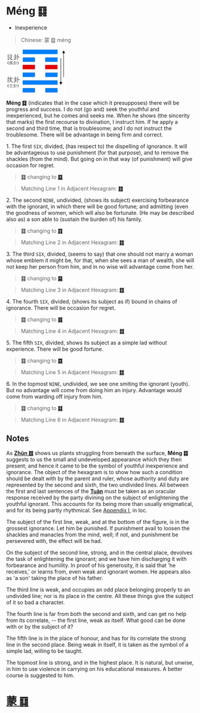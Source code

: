 # Méng ䷃

* Inexperience

> Chinese: 蒙 ䷃ méng

<a id="p-64"></a>

<img src="shapes/04.10.jpg" width="160" alt="蒙">

**Méng ䷃** (indicates that in the case which it presupposes) there will be progress and success. I do not (go and) seek the youthful and inexperienced, but he comes and seeks me. When he shows (the sincerity that marks) the first recourse to divination, I instruct him. If he apply a second and third time, that is troublesome; and I do not instruct the troublesome. There will be advantage in being firm and correct.

<a id="p-65"></a>

1.<a name="4.1"></a> The first `SIX`, divided, (has respect to) the dispelling of ignorance. It will be advantageous to use punishment (for that purpose), and to remove the shackles (from the mind). But going on in that way (of punishment) will give occasion for regret.

> **䷃** changing to [**䷨**](e68d9fsun.md)

> Matching Line 1 in Adjacent Hexagram: [**䷂**](e5b1afzhun.md#3.1)

2.<a name="4.2"></a> The second `NINE`, undivided, (shows its subject) exercising forbearance with the ignorant, in which there will be good fortune; and admitting (even the goodness of women, which will also be fortunate. (He may be described also as) a son able to (sustain the burden of) his family.

> **䷃** changing to [**䷖**](/e589a5bo.md)

> Matching Line 2 in Adjacent Hexagram: [**䷂**](e5b1afzhun.md#3.2)

3.<a name="4.3"></a> The third `SIX`, divided, (seems to say) that one should not marry a woman whose emblem it might be, for that, when she sees a man of wealth, she will not keep her person from him, and in no wise will advantage come from her.

> **䷃** changing to [**䷑**](e89b8agu.md)

> Matching Line 3 in Adjacent Hexagram: [**䷂**](e5b1afzhun.md#3.3)

4.<a name="4.4"></a> The fourth `SIX`, divided, (shows its subject as if) bound in chains of ignorance. There will be occasion for regret.

> **䷃** changing to [**䷿**](e69caae6b58eweiji.md)

> Matching Line 4 in Adjacent Hexagram: [**䷂**](e5b1afzhun.md#3.4)

5.<a name="4.5"></a> The fifth `SIX`, divided, shows its subject as a simple lad without experience. There will be good fortune.

> **䷃** changing to [**䷺**](e6b6a3huan.md)

> Matching Line 5 in Adjacent Hexagram: [**䷂**](e5b1afzhun.md#3.5)

6.<a name="4.6"></a> In the topmost `NINE`, undivided, we see one smiting the ignorant (youth). But no advantage will come from doing him an injury. Advantage would come from warding off injury from him.

<a id="p-66"></a>

> **䷃** changing to [**䷆**](e5b888shi.md)

> Matching Line 6 in Adjacent Hexagram: [**䷂**](e5b1afzhun.md#3.6)

## Notes

As [**Zhūn ䷂**](e5b1afzhun.md) shows us plants struggling from beneath the surface, **Méng ䷃** suggests to us the small and undeveloped appearance which they then present; and hence it came to be the symbol of youthful inexperience and ignorance. The object of the hexagram is to show how such a condition should be dealt with by the parent and ruler, whose authority and duty are represented by the second and sixth, the two undivided lines. All between the first and last sentences of the [**Tuàn**](https://en.wikipedia.org/wiki/Ten_Wings) must be taken as an oracular response received by the party divining on the subject of enlightening the youthful ignorant. This accounts for its being more than usually enigmatical, and for its being partly rhythmical. See [Appendix I](appendix01s1.md), in loc.

The subject of the first line, weak, and at the bottom of the figure, is in the grossest ignorance. Let him be punished. If punishment avail to loosen the shackles and manacles from the mind, well; if not, and punishment be persevered with, the effect will be had.

On the subject of the second line, strong, and in the central place, devolves the task of enlightening the ignorant; and we have him discharging it with forbearance and humility. In proof of his generosity, it is said that 'he receives,' or learns from, even weak and ignorant women. He appears also as 'a son' taking the place of his father.

The third line is weak, and occupies an odd place belonging properly to an undivided line; nor is its place in the centre. All these things give the subject of it so bad a character.

The fourth line is far from both the second and sixth, and can get no help from its correlate, -- the first line, weak as itself. What good can be done with or by the subject of it?

The fifth line is in the place of honour, and has for its correlate the strong line in the second place. Being weak in itself, it is taken as the symbol of a simple lad, willing to be taught.

The topmost line is strong, and in the highest place. It is natural, but unwise, in him to use violence in carrying on his educational measures. A better course is suggested to him.

# [蒙 ䷃](e89299meng_cn.md)
